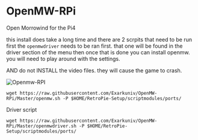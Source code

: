 # OpenMW-RPi
Open Morrowind for the Pi4

this install does take a long time and there are 2 scrpits that need to be run 
first the `openmwdriver` needs to be ran first. that one will be found in the driver section of the menu
then once that is done you can install openmw.
you will need to play around with the settings.

AND do not INSTALL the video files. they will cause the game to crash. 

![Openmw-RPI](https://i.ytimg.com/vi/gK2xs57VgZg/maxresdefault.jpg)


```
wget https://raw.githubusercontent.com/Exarkuniv/OpenMW-RPi/Master/openmw.sh -P $HOME/RetroPie-Setup/scriptmodules/ports/
```

Driver script

```
wget https://raw.githubusercontent.com/Exarkuniv/OpenMW-RPi/Master/openmwdriver.sh -P $HOME/RetroPie-Setup/scriptmodules/ports/
```
